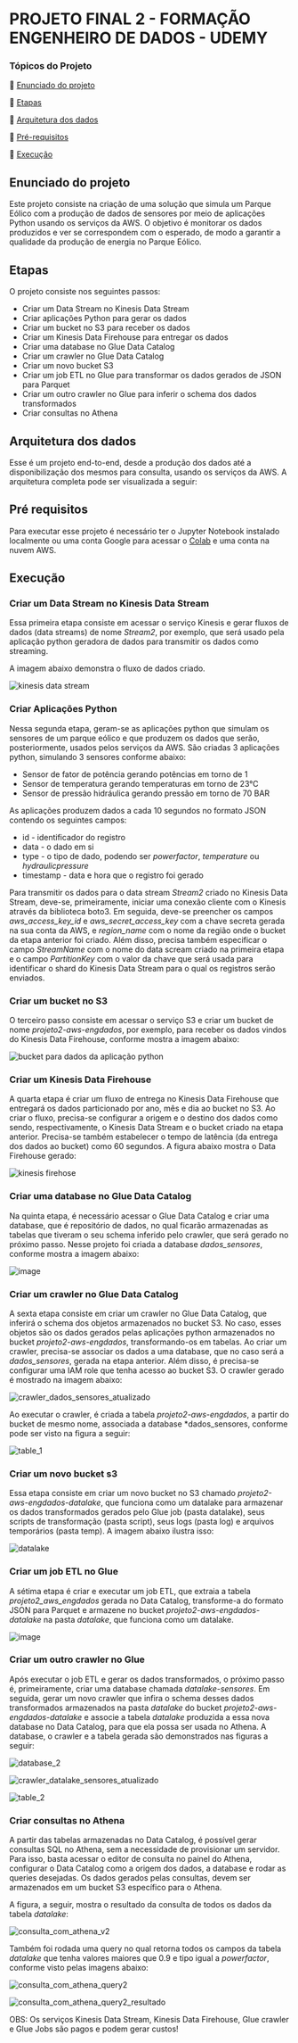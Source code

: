# PROJETO FINAL 2 - FORMAÇÃO ENGENHEIRO DE DADOS - UDEMY

### Tópicos do Projeto

:small_blue_diamond: [Enunciado do projeto](#enunciado-do-projeto)

:small_blue_diamond: [Etapas](#etapas)

:small_blue_diamond: [Arquitetura dos dados](#arquitetura-dos-dados)

:small_blue_diamond: [Pré-requisitos](#pré-requisitos)

:small_blue_diamond: [Execução](#execução)


## Enunciado do projeto
Este projeto consiste na criação de uma solução que simula um Parque Eólico com a produção de dados de sensores por meio de aplicações Python usando os serviços da AWS. 
O objetivo é monitorar os dados produzidos e ver se correspondem com o esperado, de modo a garantir a qualidade da produção de energia no Parque Eólico. 


## Etapas
O projeto consiste nos seguintes passos:
  * Criar um Data Stream no Kinesis Data Stream
  * Criar aplicações Python para gerar os dados
  * Criar um bucket no S3 para receber os dados
  * Criar um Kinesis Data Firehouse para entregar os dados
  * Criar uma database no Glue Data Catalog
  * Criar um crawler no Glue Data Catalog
  * Criar um novo bucket S3
  * Criar um job ETL no Glue para transformar os dados gerados de JSON para Parquet
  * Criar um outro crawler no Glue para inferir o schema dos dados transformados
  * Criar consultas no Athena


## Arquitetura dos dados
Esse é um projeto end-to-end, desde a produção dos dados até a disponibilização dos mesmos para consulta, usando os serviços da AWS. A arquitetura completa pode ser visualizada a seguir:



## Pré requisitos
Para executar esse projeto é necessário ter o Jupyter Notebook instalado localmente ou uma conta Google para acessar o [Colab](https://colab.research.google.com/) e uma conta na nuvem AWS.


## Execução

### Criar um Data Stream no Kinesis Data Stream
Essa primeira etapa consiste em acessar o serviço Kinesis e gerar fluxos de dados (data streams) de nome *Stream2*, por exemplo, que será usado pela aplicação python geradora de dados para transmitir os dados como streaming. 

A imagem abaixo demonstra o fluxo de dados criado.

![kinesis data stream](https://user-images.githubusercontent.com/83982164/223455586-30472590-c2f9-494b-b255-e0f795fdccba.jpg)


### Criar Aplicações Python
Nessa segunda etapa, geram-se as aplicações python que simulam os sensores de um parque eólico e que produzem os dados que serão, posteriormente, usados pelos serviços da AWS.
São criadas 3 aplicações python, simulando 3 sensores conforme abaixo:
 * Sensor de fator de potência gerando potências em torno de 1
 * Sensor de temperatura gerando temperaturas em torno de 23°C
 * Sensor de pressão hidráulica gerando pressão em torno de 70 BAR

As aplicações produzem dados a cada 10 segundos no formato JSON contendo os seguintes campos:
 * id - identificador do registro
 * data - o dado em si
 * type - o tipo de dado, podendo ser *powerfactor*, *temperature* ou *hydraulicpressure*
 * timestamp - data e hora que o registro foi gerado
 
 Para transmitir os dados para o data stream *Stream2* criado no Kinesis Data Stream, deve-se, primeiramente, iniciar uma conexão cliente com o Kinesis através da biblioteca boto3. Em seguida, deve-se preencher os campos *aws_access_key_id* e *aws_secret_access_key* com a chave secreta gerada na sua conta da AWS, e *region_name* com o nome da região onde o bucket da etapa anterior foi criado. Além disso, precisa também especificar o campo *StreamName* com o nome do data scream criado na primeira etapa e o campo *PartitionKey* com o valor da chave que será usada para identificar o shard do Kinesis Data Stream para o qual os registros serão enviados.
 
 
### Criar um bucket no S3
O terceiro passo consiste em acessar o serviço S3 e criar um bucket de nome *projeto2-aws-engdados*, por exemplo, para receber os dados vindos do Kinesis Data Firehouse, conforme mostra a imagem abaixo:

![bucket para dados da aplicação python](https://user-images.githubusercontent.com/83982164/223613153-6dc22d18-523d-45e1-96fb-fc26be1c9905.jpg)


### Criar um Kinesis Data Firehouse
A quarta etapa é criar um fluxo de entrega no Kinesis Data Firehouse que entregará os dados particionado por ano, mês e dia ao bucket no S3. Ao criar o fluxo, precisa-se configurar a origem e o destino dos dados como sendo, respectivamente, o Kinesis Data Stream e o bucket criado na etapa anterior. Precisa-se também estabelecer o tempo de latência (da entrega dos dados ao bucket) como 60 segundos. A figura abaixo mostra o Data Firehouse gerado:

![kinesis firehose](https://user-images.githubusercontent.com/83982164/223737642-cbe54edc-e5d7-48b5-8362-f8dd4bf1e21c.jpg)


### Criar uma database no Glue Data Catalog
Na quinta etapa, é necessário acessar o Glue Data Catalog e criar uma database, que é repositório de dados, no qual ficarão armazenadas as tabelas que tiveram o seu schema inferido pelo crawler, que será gerado no próximo passo. Nesse projeto foi criada a database *dados_sensores*, conforme mostra a imagem abaixo:

![image](https://user-images.githubusercontent.com/83982164/223740858-51740425-a288-4ad3-9187-ce09e2850bee.png)


### Criar um crawler no Glue Data Catalog
A sexta etapa consiste em criar um crawler no Glue Data Catalog, que inferirá o schema dos objetos armazenados no bucket S3. No caso, esses objetos são os dados gerados pelas aplicações python armazenados no bucket *projeto2-aws-engdados*, transformando-os em tabelas. Ao criar um crawler, precisa-se associar os dados a uma database, que no caso será a *dados_sensores*, gerada na etapa anterior. Além disso, é precisa-se configurar uma IAM role que tenha acesso ao bucket S3. O crawler gerado é mostrado na imagem abaixo:

![crawler_dados_sensores_atualizado](https://user-images.githubusercontent.com/83982164/223744714-7730642a-7758-4d4d-b7f4-cf0ef3ff0518.jpg)

Ao executar o crawler, é criada a tabela *projeto2-aws-engdados*, a partir do bucket de mesmo nome, associada a database *dados_sensores, conforme pode ser visto na figura a seguir:

![table_1](https://user-images.githubusercontent.com/83982164/223743465-74bc9701-7057-45be-bce7-7e6632a2eb32.jpg)


### Criar um novo bucket s3
Essa etapa consiste em criar um novo bucket no S3 chamado *projeto2-aws-engdados-datalake*, que funciona como um datalake para armazenar os dados transformados gerados pelo Glue job (pasta datalake), seus scripts de transformação (pasta script), seus logs (pasta log) e arquivos temporários (pasta temp). A imagem abaixo ilustra isso:

![datalake](https://user-images.githubusercontent.com/83982164/223788621-d1acfc05-d871-44d0-aa21-7dd9f11c21c3.jpg)


### Criar um job ETL no Glue
A sétima etapa é criar e executar um job ETL, que extraia a tabela *projeto2_aws_engdados* gerada no Data Catalog, transforme-a do formato JSON para Parquet e armazene no bucket *projeto2-aws-engdados-datalake* na pasta *datalake*, que funciona como um datalake. 

![image](https://user-images.githubusercontent.com/83982164/223786558-10c57981-87cf-47ce-9d26-43853fd1be24.png)


### Criar um outro crawler no Glue
Após executar o job ETL e gerar os dados transformados, o próximo passo é, primeiramente, criar uma database chamada *datalake-sensores*. Em seguida, gerar um novo crawler que infira o schema desses dados transformados armazenados na pasta *datalake* do bucket *projeto2-aws-engdados-datalake* e associe a tabela *datalake* produzida a essa nova database no Data Catalog, para que ela possa ser usada no Athena. A database, o crawler e a tabela gerada são demonstrados nas figuras a seguir:

![database_2](https://user-images.githubusercontent.com/83982164/223792696-75ae8156-8c9b-4eda-bd22-1f695eacf1bf.jpg)

![crawler_datalake_sensores_atualizado](https://user-images.githubusercontent.com/83982164/223792925-43010c83-164b-4694-858b-feb3f8070345.jpg)

![table_2](https://user-images.githubusercontent.com/83982164/223793086-aae689f6-acad-48a3-a172-86693c359a8e.jpg)


### Criar consultas no Athena
A partir das tabelas armazenadas no Data Catalog, é possível gerar consultas SQL no Athena, sem a necessidade de provisionar um servidor. Para isso, basta acessar o editor de consulta no painel do Athena, configurar o Data Catalog como a origem dos dados, a database e rodar as queries desejadas. Os dados gerados pelas consultas, devem ser armazenados em um bucket S3 específico para o Athena. 

A figura, a seguir, mostra o resultado da consulta de todos os dados da tabela *datalake*:

![consulta_com_athena_v2](https://user-images.githubusercontent.com/83982164/223795648-736fb050-185d-4052-aabc-a67deb1230e9.jpg)

Também foi rodada uma query no qual retorna todos os campos da tabela *datalake* que tenha valores maiores que 0.9 e tipo igual a *powerfactor*, conforme visto pelas imagens abaixo:

![consulta_com_athena_query2](https://user-images.githubusercontent.com/83982164/223796215-0d528041-8b24-42e1-a167-bbaad7ae9a89.jpg)

![consulta_com_athena_query2_resultado](https://user-images.githubusercontent.com/83982164/223796281-af8d3e60-99d9-4535-9618-5530c256e0fd.jpg)




OBS: Os serviços Kinesis Data Stream, Kinesis Data Firehouse, Glue crawler e Glue Jobs são pagos e podem gerar custos!
